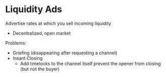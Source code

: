 # Liquidity Ads

Advertise rates at which you sell incoming liquidity

- Decentralized, open market

Problems: 
- Griefing (disappearing after requesting a channel)
- Insant Closing
    - Add timelocks to the channel itself prevent the opener from closing (but not the buyer)